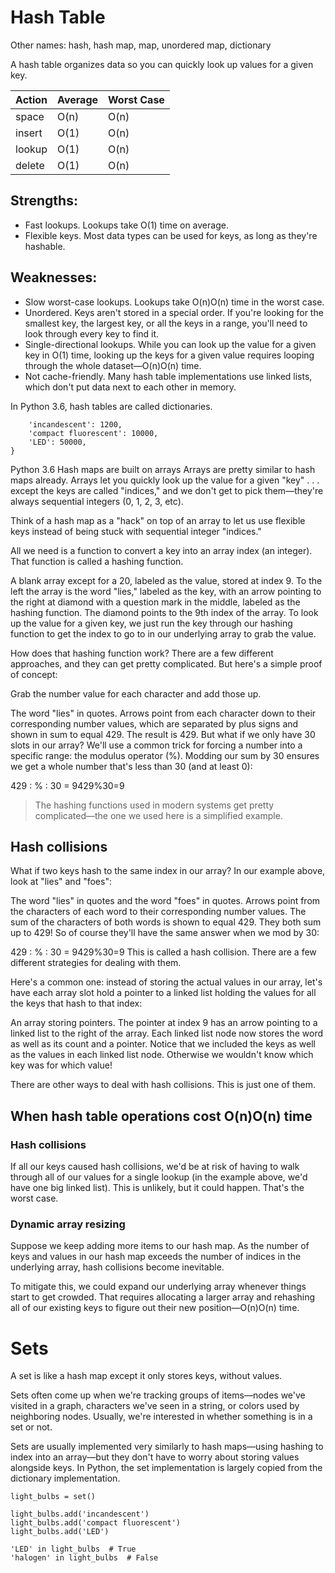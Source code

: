 # Hash Table

Other names:
hash, hash map, map, unordered map, dictionary

A hash table organizes data so you can quickly look up values for a given key.


| Action  | Average | Worst Case
| --- | --- | --- |
| space    | O(n)   | O(n)   |
| insert   | O(1)   | O(n)   |
| lookup   | O(1)   | O(n)   |
| delete   | O(1)   | O(n)   |


## Strengths:
- Fast lookups. Lookups take O(1) time on average.
- Flexible keys. Most data types can be used for keys, as long as they're hashable.

## Weaknesses:
- Slow worst-case lookups. Lookups take O(n)O(n) time in the worst case.
- Unordered. Keys aren't stored in a special order. If you're looking for the smallest key, the largest key, or all the keys in a range, you'll need to look through every key to find it.
- Single-directional lookups. While you can look up the value for a given key in O(1) time, looking up the keys for a given value requires looping through the whole dataset—O(n)O(n) time.
- Not cache-friendly. Many hash table implementations use linked lists, which don't put data next to each other in memory.

In Python 3.6, hash tables are called dictionaries.

```  light_bulb_to_hours_of_light = {
    'incandescent': 1200,
    'compact fluorescent': 10000,
    'LED': 50000,
}
```

Python 3.6
Hash maps are built on arrays
Arrays are pretty similar to hash maps already. Arrays let you quickly look up the value for a given "key" . . . except the keys are called "indices," and we don't get to pick them—they're always sequential integers (0, 1, 2, 3, etc).

Think of a hash map as a "hack" on top of an array to let us use flexible keys instead of being stuck with sequential integer "indices."

All we need is a function to convert a key into an array index (an integer). That function is called a hashing function.

A blank array except for a 20, labeled as the value, stored at index 9. To the left the array is the word "lies," labeled as the key, with an arrow pointing to the right at diamond with a question mark in the middle, labeled as the hashing function. The diamond points to the 9th index of the array.
To look up the value for a given key, we just run the key through our hashing function to get the index to go to in our underlying array to grab the value.

How does that hashing function work? There are a few different approaches, and they can get pretty complicated. But here's a simple proof of concept:

Grab the number value for each character and add those up.

The word "lies" in quotes. Arrows point from each character down to their corresponding number values, which are separated by plus signs and shown in sum to equal 429.
The result is 429. But what if we only have 30 slots in our array? We'll use a common trick for forcing a number into a specific range: the modulus operator (%). Modding our sum by 30 ensures we get a whole number that's less than 30 (and at least 0):

429 \: \% \: 30 = 9429%30=9
> The hashing functions used in modern systems get pretty complicated—the one we used here is a simplified example.

## Hash collisions
What if two keys hash to the same index in our array? In our example above, look at "lies" and "foes":

The word "lies" in quotes and the word "foes" in quotes. Arrows point from the characters of each word to their corresponding number values. The sum of the characters of both words is shown to equal 429.
They both sum up to 429! So of course they'll have the same answer when we mod by 30:

429 \: \% \: 30 = 9429%30=9
This is called a hash collision. There are a few different strategies for dealing with them.

Here's a common one: instead of storing the actual values in our array, let's have each array slot hold a pointer to a linked list holding the values for all the keys that hash to that index:

An array storing pointers. The pointer at index 9 has an arrow pointing to a linked list to the right of the array. Each linked list node now stores the word as well as its count and a pointer.
Notice that we included the keys as well as the values in each linked list node. Otherwise we wouldn't know which key was for which value!

There are other ways to deal with hash collisions. This is just one of them.

## When hash table operations cost O(n)O(n) time

### Hash collisions

If all our keys caused hash collisions, we'd be at risk of having to walk through all of our values for a single lookup (in the example above, we'd have one big linked list). This is unlikely, but it could happen. That's the worst case.

### Dynamic array resizing
Suppose we keep adding more items to our hash map. As the number of keys and values in our hash map exceeds the number of indices in the underlying array, hash collisions become inevitable.

To mitigate this, we could expand our underlying array whenever things start to get crowded. That requires allocating a larger array and rehashing all of our existing keys to figure out their new position—O(n)O(n) time.

# Sets

A set is like a hash map except it only stores keys, without values.

Sets often come up when we're tracking groups of items—nodes we've visited in a graph, characters we've seen in a string, or colors used by neighboring nodes. Usually, we're interested in whether something is in a set or not.

Sets are usually implemented very similarly to hash maps—using hashing to index into an array—but they don't have to worry about storing values alongside keys. In Python, the set implementation is largely copied from the dictionary implementation.

```  
light_bulbs = set()

light_bulbs.add('incandescent')
light_bulbs.add('compact fluorescent')
light_bulbs.add('LED')

'LED' in light_bulbs  # True
'halogen' in light_bulbs  # False
```

